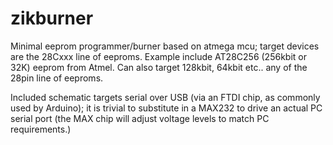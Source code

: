 zikburner
=========

Minimal eeprom programmer/burner based on atmega mcu; target devices are the 28Cxxx line of eeproms.
Example include AT28C256 (256kbit or 32K) eeprom from Atmel. Can also target 128kbit, 64kbit etc..
any of the 28pin line of eeproms.

Included schematic targets serial over USB (via an FTDI chip, as commonly used by Arduino); it is
trivial to substitute in a MAX232 to drive an actual PC serial port (the MAX chip will adjust
voltage levels to match PC requirements.)
